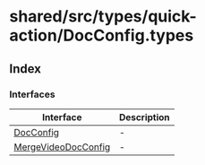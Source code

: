 # shared/src/types/quick-action/DocConfig.types

## Index

### Interfaces

| Interface | Description |
| ------ | ------ |
| [DocConfig](interfaces/doc-config/index.md) | - |
| [MergeVideoDocConfig](interfaces/merge-video-doc-config/index.md) | - |
